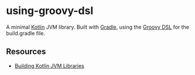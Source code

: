 # using-groovy-dsl

A minimal [Kotlin](https://kotlinlang.org) JVM library. Built with [Gradle](https://gradle.org/), using the [Groovy DSL](https://docs.gradle.org/current/dsl/index.html) for the build.gradle file.

## Resources
* [Building Kotlin JVM Libraries](https://guides.gradle.org/building-kotlin-jvm-libraries/)